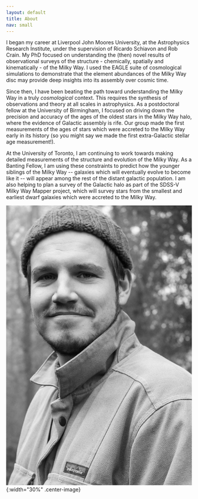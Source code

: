 ```yaml
---
layout: default
title: About
nav: small
---
```




I began my career at Liverpool John Moores University, at the Astrophysics Research Institute, under the supervision of Ricardo Schiavon and Rob Crain. My PhD focused on understanding the (then) novel results of observational surveys of the structure - chemically, spatially and kinematically - of the Milky Way. I used the EAGLE suite of cosmological simulations to demonstrate that the element abundances of the Milky Way disc may provide deep insights into its assembly over cosmic time.

Since then, I have been beating the path toward understanding the Milky Way in a truly _cosmological_ context. This requires the synthesis of observations and theory at all scales in astrophysics. As a postdoctoral fellow at the University of Birmingham, I focused on driving down the precision and accuracy of the ages of the oldest stars in the Milky Way halo, where the evidence of Galactic assembly is rife. Our group made the first measurements of the ages of stars which were accreted to the Milky Way early in its history (so you might say we made the first extra-Galactic stellar age measurement!).

At the University of Toronto, I am continuing to work towards making detailed measurements of the structure and evolution of the Milky Way. As a Banting Fellow, I am using these constraints to predict how the younger siblings of the Milky Way -- galaxies which will eventually evolve to become like it -- will appear among the rest of the distant galactic population. I am also helping to plan a survey of the Galactic halo as part of the SDSS-V Milky Way Mapper project, which will survey stars from the smallest and earliest dwarf galaxies which were accreted to the Milky Way. 

![me](assets/img/me.jpg){:width="30%" .center-image}
